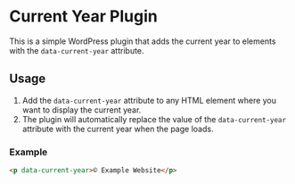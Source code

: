 # Current Year Plugin

This is a simple WordPress plugin that adds the current year to elements with the `data-current-year` attribute.

## Usage

1. Add the `data-current-year` attribute to any HTML element where you want to display the current year.
2. The plugin will automatically replace the value of the `data-current-year` attribute with the current year when the page loads.

### Example

```html
<p data-current-year>© Example Website</p>
```
